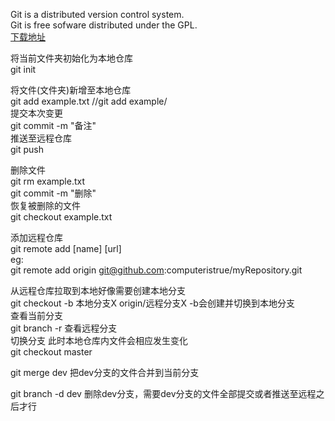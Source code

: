 Git is a distributed version control system.</br>
Git is free sofware distributed under the GPL.</br>
<a href="https://npm.taobao.org/mirrors/git-for-windows/">下载地址</a>

将当前文件夹初始化为本地仓库</br>
git init

将文件(文件夹)新增至本地仓库</br>
git add example.txt     //git add example/</br>
提交本次变更</br>
git commit -m "备注"</br>
推送至远程仓库</br>
git push</br>

删除文件</br>
git rm example.txt</br>
git commit -m "删除"</br>
恢复被删除的文件</br>
git checkout example.txt</br>

添加远程仓库</br>
git remote add [name] [url]</br>
eg:</br>
git remote add origin git@github.com:computeristrue/myRepository.git

从远程仓库拉取到本地好像需要创建本地分支</br>
git checkout -b 本地分支X origin/远程分支X  -b会创建并切换到本地分支</br>
查看当前分支</br>
git branch        -r 查看远程分支</br>
切换分支     此时本地仓库内文件会相应发生变化</br>
git checkout master</br>

git merge dev    把dev分支的文件合并到当前分支</br>

git branch -d dev 删除dev分支，需要dev分支的文件全部提交或者推送至远程之后才行</br>
